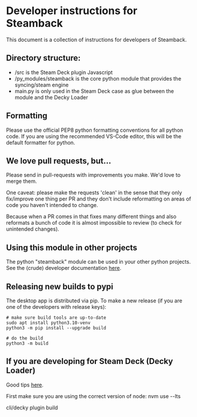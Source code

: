# Developer instructions for Steamback

This document is a collection of instructions for developers of Steamback.

## Directory structure:

* /src is the Steam Deck plugin Javascript
* /py_modules/steamback is the core python module that provides the syncing/steam engine
* main.py is only used in the Steam Deck case as glue between the module and the Decky Loader

## Formatting

Please use the official PEP8 python formatting conventions for all python code.  If you are using the recommended VS-Code editor, this will be the default formatter for python.

## We love pull requests, but...

Please send in pull-requests with improvements you make.  We'd love to merge them.  

One caveat: please make the requests 'clean' in the sense that they only fix/improve one thing per PR and they don't include reformatting on areas of code you haven't intended to change.

Because when a PR comes in that fixes many different things and also reformats a bunch of code it is almost impossible to review (to check for unintended changes).

## Using this module in other projects

The python "steamback" module can be used in your other python projects.  See the (crude) developer documentation [here](steamback/index.html).

## Releasing new builds to pypi

The desktop app is distributed via pip.  To make a new release (if you are one of the developers with release keys):

```
# make sure build tools are up-to-date
sudo apt install python3.10-venv
python3 -m pip install --upgrade build

# do the build
python3 -m build
```

## If you are developing for Steam Deck (Decky Loader)

Good tips [here](https://wiki.deckbrew.xyz/en/plugin-dev/cef-debugging).

First make sure you are using the correct version of node:
nvm use --lts

cli/decky plugin build